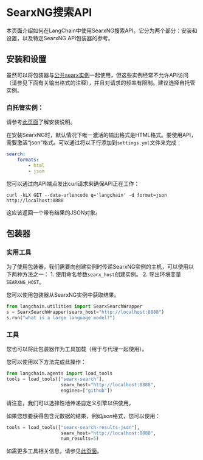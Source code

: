 # SearxNG搜索API

本页面介绍如何在LangChain中使用SearxNG搜索API。它分为两个部分：安装和设置，以及特定SearxNG API包装器的参考。

## 安装和设置

虽然可以将包装器与[公共searx实例](https://searx.space/)一起使用，但这些实例经常不允许API访问（请参见下面有关输出格式的注释），并且对请求的频率有限制。建议选择自托管实例。

### 自托管实例：

请参考[此页面](https://searxng.github.io/searxng/admin/installation.html)了解安装说明。

在安装SearxNG时，默认情况下唯一激活的输出格式是HTML格式。要使用API，需要激活“json”格式。可以通过将以下行添加到`settings.yml`文件来完成：
```yaml
search:
    formats:
        - html
        - json
```
您可以通过向API端点发出curl请求来确保API正在工作：

`curl -kLX GET --data-urlencode q='langchain' -d format=json http://localhost:8888`

这应该返回一个带有结果的JSON对象。


## 包装器

### 实用工具

为了使用包装器，我们需要向创建实例时传递SearxNG实例的主机，可以使用以下两种方法之一：
    1. 使用命名参数`searx_host`创建实例。
    2. 导出环境变量`SEARXNG_HOST`。

您可以使用包装器从SearxNG实例中获取结果。
```python
from langchain.utilities import SearxSearchWrapper
s = SearxSearchWrapper(searx_host="http://localhost:8888")
s.run("what is a large language model?")
```
### 工具

您也可以将此包装器作为工具加载（用于与代理一起使用）。

您可以使用以下方法完成此操作：
```python
from langchain.agents import load_tools
tools = load_tools(["searx-search"],
                    searx_host="http://localhost:8888",
                    engines=["github"])
```
请注意，我们可以选择性地传递自定义引擎以供使用。

如果您想要获得包含元数据的结果，例如*json*格式，您可以使用：
```python
tools = load_tools(["searx-search-results-json"],
                    searx_host="http://localhost:8888",
                    num_results=5)
```
如需更多工具相关信息，请参见[此页面](../modules/agents/tools/getting_started.md)。